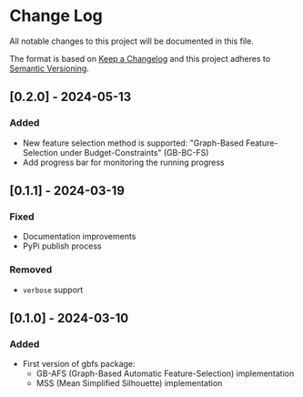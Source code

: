 # Change Log

All notable changes to this project will be documented in this file.

The format is based on [Keep a Changelog](http://keepachangelog.com/en/1.0.0/)
and this project adheres to [Semantic Versioning](http://semver.org/spec/v2.0.0.html).

## [0.2.0] - 2024-05-13
### Added
* New feature selection method is supported: "Graph-Based Feature-Selection under Budget-Constraints" (GB-BC-FS)
* Add progress bar for monitoring the running progress

## [0.1.1] - 2024-03-19
### Fixed
* Documentation improvements
* PyPi publish process

### Removed
* `verbose` support

## [0.1.0] - 2024-03-10
### Added
* First version of gbfs package:
  * GB-AFS (Graph-Based Automatic Feature-Selection) implementation
  * MSS (Mean Simplified Silhouette) implementation